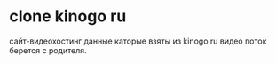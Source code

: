 # clone kinogo ru

сайт-видеохостинг данные каторые взяты из kinogo.ru видео поток берется с родителя.
